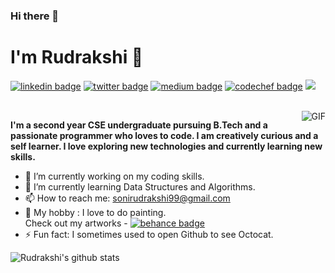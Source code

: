 ### Hi there 👋
 
 # I'm Rudrakshi 🤗
 
[![linkedin badge](https://img.shields.io/badge/rudrakshi99-30302f?style=flat&logo=linkedin)](https://www.linkedin.com/in/rudrakshi-soni-403031195/)
[![twitter badge](https://img.shields.io/badge/@Rudrakshi09-30302f?style=flat&logo=twitter)](https://twitter.com/Rudrakshi09)
[![medium badge](https://img.shields.io/badge/sonirudrakshi99-30302f?style=flat&logo=medium)](https://medium.com/@sonirudrakshi99)
[![codechef badge](https://img.shields.io/badge/rudrakshi99-30302f?style=flat&logo=codechef)](https://www.codechef.com/users/rudrakshi99)
![](https://visitor-badge.glitch.me/badge?page_id=rudrakshi99.rudrakshi99)  

</br>
<img align="right" alt="GIF" src="https://animeright.news/wp-content/uploads/sites/2/2019/01/ARN-Coding-2.gif" />

**I'm a second year CSE undergraduate pursuing B.Tech and a passionate programmer who loves to code. I am creatively curious and a self learner. I love exploring new technologies and currently learning new skills.**


- 🔭 I’m currently working on my coding skills.
- 🌱 I’m currently learning Data Structures and Algorithms.
- 📫 How to reach me: sonirudrakshi99@gmail.com
- 🎨 My hobby : I love to do painting. <br>Check out my artworks - [![behance badge](https://img.shields.io/badge/rudrakshisoni-30302f?style=flat&logo=behance)](https://www.behance.net/rudrakshisoni)
- ⚡ Fun fact: I sometimes used to open Github to see Octocat.

![Rudrakshi's github stats](https://github-readme-stats.vercel.app/api?username=rudrakshi99&show_icons=true&hide_border=true&hide=["stars"])
